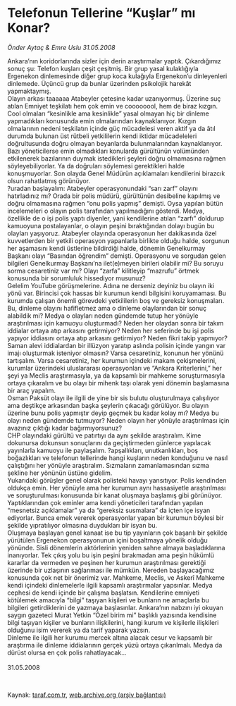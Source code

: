 # Telefonun Tellerine “Kuşlar” mı Konar?

*Önder Aytaç & Emre Uslu 31.05.2008*

<div class="taraf_structure_2col_1zq">
<div class="margen_n">



 <p>Ankara’nın koridorlarında sizler için derin araştırmalar yaptık. Çıkardığımız sonuç şu: Telefon kuşları çeşit çeşitmiş. Bir grup yasal kulaklığıyla Ergenekon dinlemesinde diğer grup koca kulağıyla Ergenekon’u dinleyenleri dinlemede. Üçüncü grup da bunlar üzerinden psikolojik harekât yapmaktaymış. <br/>
Olayın arkası taaaaaa Atabeyler çetesine kadar uzanıyormuş. Üzerine suç atılan Emniyet teşkilatı hem çok emin ve coooooool, hem de biraz kızgın. Cool olmaları “kesinlikle ama kesinlikle” yasal olmayan hiç bir dinleme yapmadıkları konusunda emin olmalarından kaynaklanıyor. Kızgın olmalarının nedeni teşkilatın içinde güç mücadelesi veren aktif ya da âtıl durumda bulunan üst rütbeli yetkililerin kendi iktidar mücadeleleri doğrultusunda doğru olmayan beyanlarda bulunmalarından kaynaklanıyor. Bazı yöneticilerse emin olmadıkları konularda gürültünün volümünden etkilenerek bazılarının duymak istedikleri şeyleri doğru olmamasına rağmen söyleyebiliyorlar. Ya da doğruları söylemesi gerektikleri halde konuşmuyorlar. Son olayda Genel Müdürün açıklamaları kendilerini birazcık olsun rahatlatmış görünüyor.<br/>
?uradan başlayalım: Atabeyler operasyonundaki “sarı zarf” olayını hatırladınız mı? Orada bir polis müdürü, gürültünün desibeline kapılmış ve doğru olmamasına rağmen “onu polis yapmış” demişti. Oysa yapılan bütün incelemeleri o olayın polis tarafından yapılmadığını gösterdi. Medya, özellikle de o işi polis yaptı diyenler, yani kendilerine atılan “zarfı” doldurup kamuoyuna postalayanlar, o olayın peşini bıraktığından dolayı bugün bu olayları yaşıyoruz. Atabeyler olayında operasyonun her dakikasında özel kuvvetlerden bir yetkili operasyon yapanlarla birlikte olduğu halde, sorgunun her aşamasını kendi üstlerine bildirdiği halde, dönemin Genelkurmay Başkanı olayı “Basından öğrendim” demişti. Operasyonu ve sorgudan gelen bilgileri Genelkurmay Başkanı’na ilet(e)meyen birileri olabilir mi? Bu soruyu sorma cesaretiniz var mı? Olayı “zarfa” kilitleyip “mazrufu” örtmek konusunda bir sorumluluk hissediyor musunuz?<br/>
Gelelim YouTube görüşmelerine. Adına ne derseniz deyiniz bu olayın iki yönü var. Birincisi çok hassas bir kurumun kendi bilgisini koruyamaması. Bu kurumda çalışan önemli görevdeki yetkililerin boş ve gereksiz konuşmaları. Bu, dinleme olayını hafifletmez ama o dinleme olaylarından bir sonuç alabildik mi? Medya o olayları neden gündemde tutup her yönüyle araştırılması için kamuoyu oluşturmadı? Neden her olaydan sonra bir takım iddialar ortaya atıp arkasını getirmiyor? Neden her seferinde bu işi polis yapıyor iddiasını ortaya atıp arkasını getirmiyor? Neden fikri takip yapmıyor? Saman alevi iddialardan bir illüzyon yaratıp aslında polisin içinde yangın var imajı oluşturmak isteniyor olmasın? Varsa cesaretiniz, konunun her yönünü tartışalım. Varsa cesaretiniz, her kurumun içindeki makam çekişmelerini, kurumlar üzerindeki uluslararası operasyonları ve “Ankara Kriterlerini,” her şeyi ya Meclis araştırmasıyla, ya da kapsamlı bir mahkeme soruşturmasıyla ortaya çıkaralım ve bu olayı bir mihenk taşı olarak yeni dönemin başlamasına bir araç yapalım.<br/>
Osman Paksüt olayı ile ilgili de yine bir sis bulutu oluşturulmaya çalışılıyor ama deştikçe arkasından başka şeylerin çıkacağı görülüyor. Bu olayın üzerine bunu polis yapmıştır deyip geçmek bu kadar kolay mı? Medya bu olayı neden gündemde tutmuyor? Neden olayın her yönüyle araştırılması için avazınız çıktığı kadar bağırmıyorsunuz?<br/>
CHP olayındaki gürültü ve patırtıyı da aynı şekilde araştıralım. Kime dokunursa dokunsun sonuçlarını da geçiştirmeden günlerce yapılacak yayınlarla kamuoyu ile paylaşalım. ?apşallıkları, unutkanlıkları, boş boğazlıkları ve telefonun tellerinde hangi kuşların neden konduğunu ve nasıl çalıştığını her yönüyle araştıralım. Sızmaların zamanlamasından sızma şekline her yönünün üstüne gidelim. <br/>
Yukarıdaki görüşler genel olarak polisteki havayı yansıtıyor. Polis kendinden oldukça emin. Her yönüyle ama her kurumun aynı hassasiyetle araştırılması ve soruşturulması konusunda bir kanat oluşmaya başlamış gibi görünüyor. Yaptıklarından çok eminler ama kendi yöneticileri tarafından yapılan “mesnetsiz açıklamalar” ya da “gereksiz susmalara” da içten içe isyan ediyorlar. Bunca emek vererek operasyonlar yapan bir kurumun böylesi bir şekilde yıpratılıyor olmasına duydukları bir isyan bu. <br/>
Oluşmaya başlayan genel kanaat ise bu tip yayınların çok başarılı bir şekilde yürütülen Ergenekon operasyonunun içini boşaltmaya yönelik olduğu yönünde. Sisli dönemlerin aktörlerinin yeniden sahne almaya başladıklarına inanıyorlar. Tek çıkış yolu bu işin peşini bırakmadan ama peşin hükümlü kararlar da vermeden ve peşinen her kurumun araştırılması gerektiği üzerinde bir uzlaşının sağlanması ile mümkün. Nereden başlayacağımız konusunda çok net bir önerimiz var. Mahkeme, Meclis, ve Askerî Mahkeme kendi içindeki dinlemelerle ilgili kapsamlı araştırmalar yapsınlar. Medya cephesi de kendi içinde bir çalışma başlatsın. Kendilerine emniyeti kötülemek amacıyla “bilgi” taşıyan kişileri ve bunların ne amaçlarla bu bilgileri getirdiklerini de yazmaya başlasınlar. Ankara’nın nabzını iyi okuyan saygın gazeteci Murat Yetkin “Özel birim mi” başlıklı yazısında kendisine bilgi taşıyan kişiler ve bunların ilişkilerini, hangi kurum ve kişilerle ilişkileri olduğunu isim vererek ya da tarif yaparak yazsın. <br/>
Dinleme ile ilgili her kurumu mercek altına alacak cesur ve kapsamlı bir araştırma ile dinleme iddialarının gerçek yüzü ortaya çıkarılmalı. Medya da dürüst olursa en çok polis rahatlayacak...<br/>
<br/>
31.05.2008</p>

<br/>


<div id="taraf_not">
</div>

</div>


</div>

Kaynak: [taraf.com.tr](http://www.taraf.com.tr:80/makale/773.htm), [web.archive.org (arşiv bağlantısı)](http://web.archive.org/web/20090422062728/http://www.taraf.com.tr:80/makale/773.htm)
